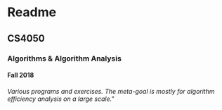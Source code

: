 # Readme
## CS4050
### Algorithms & Algorithm Analysis
#### Fall 2018

###### Various programs and exercises. The meta-goal is mostly for algorithm efficiency analysis on a large scale." 
